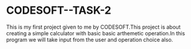 # CODESOFT--TASK-2
This is my first project given to me by CODESOFT.This project is about creating a simple calculator with basic basic arthemetic operation.In this  program we will take input from the user and operation choice also.   
